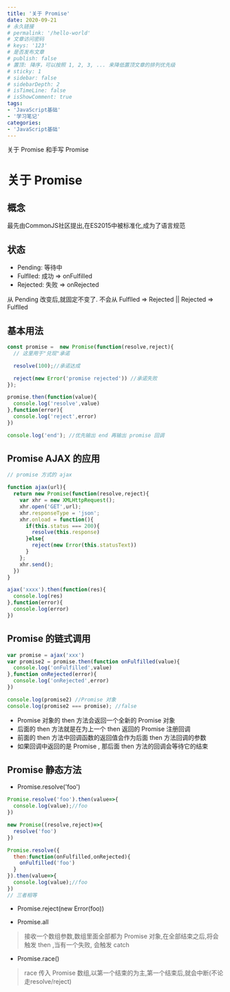 ```yaml
---
title: '关于 Promise'
date: 2020-09-21
# 永久链接
# permalink: '/hello-world'
# 文章访问密码
# keys: '123'
# 是否发布文章
# publish: false
# 置顶: 降序，可以按照 1, 2, 3, ... 来降低置顶文章的排列优先级
# sticky: 1
# sidebar: false
# sidebarDepth: 2
# isTimeLine: false
# isShowComment: true
tags:
- 'JavaScript基础'
- '学习笔记'
categories:
- 'JavaScript基础'
---
```


关于 Promise 和手写 Promise

<!-- more -->

# 关于 Promise

## 概念

最先由CommonJS社区提出,在ES2015中被标准化,成为了语言规范

## 状态

- Pending: 等待中  
- Fulflled: 成功  => onFulfilled
- Rejected: 失败  => onRejected

从 Pending 改变后,就固定不变了. 不会从 Fulflled => Rejected || Rejected => Fulflled

## 基本用法

```js
const promise =  new Promise(function(resolve,reject){
  // 这里用于"兑现"承诺

  resolve(100);//承诺达成

  reject(new Error('promise rejected')) //承诺失败
});

promise.then(function(value){
  console.log('resolve',value)
},function(error){
  console.log('reject',error)
})

console.log('end'); //优先输出 end 再输出 promise 回调
```

## Promise AJAX 的应用

```js
// promise 方式的 ajax

function ajax(url){
  return new Promise(function(resolve,reject){
    var xhr = new XMLHttpRequest();
    xhr.open('GET',url);
    xhr.responseType = 'json';
    xhr.onload = function(){
      if(this.status === 200){
        resolve(this.response)
      }else{
        reject(new Error(this.statusText))
      }
    };
    xhr.send();
  })
}

ajax('xxxx').then(function(res){
  console.log(res)
},function(error){
  console.log(error)
})
```

## Promise 的链式调用

```js
var promise = ajax('xxx')
var promise2 = promise.then(function onFulfilled(value){
  console.log('onFulfilled',value)
},function onRejected(error){
  console.log('onRejected',error)
})

console.log(promise2) //Promise 对象
console.log(promise2 === promise); //false

```

- Promise 对象的 then 方法会返回一个全新的 Promise 对象
- 后面的 then 方法就是在为上一个 then 返回的 Promise 注册回调
- 前面的 then 方法中回调函数的返回值会作为后面 then 方法回调的参数
- 如果回调中返回的是 Promise , 那后面 then 方法的回调会等待它的结束

## Promise 静态方法

- Promise.resolve('foo')

```js
Promise.resolve('foo').then(value=>{
  console.log(value);//foo
})

new Promise((resolve,reject)=>{
  resolve('foo')
})

Promise.resolve({
  then:function(onFulfilled,onRejected){
    onFulfilled('foo')
  }
}).then(value=>{
  console.log(value);//foo
})
// 三者相等
```
- Promise.reject(new Error(foo))

- Promise.all

> 接收一个数组参数,数组里面全部都为 Promise 对象,在全部结束之后,将会触发 then ,当有一个失败, 会触发 catch

- Promise.race()

> race 传入 Promise 数组,以第一个结束的为主,第一个结束后,就会中断(不论走resolve/reject)